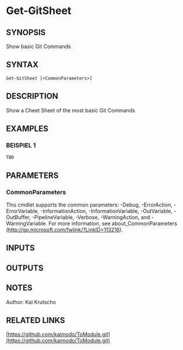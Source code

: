 ﻿---
external help file: TGH-help.xml
Module Name: TGH
online version: https://github.com/kaimodo/ToModule.git
schema: 2.0.0
---

# Get-GitSheet

## SYNOPSIS
Show basic Git Commands

## SYNTAX

```
Get-GitSheet [<CommonParameters>]
```

## DESCRIPTION
Show a Cheet Sheet of the most basic Git Commands

## EXAMPLES

### BEISPIEL 1
```
TBD
```

## PARAMETERS

### CommonParameters
This cmdlet supports the common parameters: -Debug, -ErrorAction, -ErrorVariable, -InformationAction, -InformationVariable, -OutVariable, -OutBuffer, -PipelineVariable, -Verbose, -WarningAction, and -WarningVariable.
For more information, see about_CommonParameters (http://go.microsoft.com/fwlink/?LinkID=113216).

## INPUTS

## OUTPUTS

## NOTES
Author: Kai Krutscho

## RELATED LINKS

[https://github.com/kaimodo/ToModule.git](https://github.com/kaimodo/ToModule.git)

